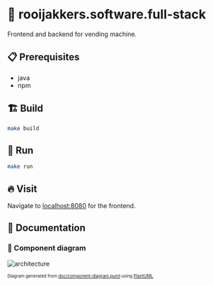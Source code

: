 # 🧨 rooijakkers.software.full-stack

Frontend and backend for vending machine.

## 📋 Prerequisites

- java
- npm

## 🏗 Build

```sh
make build
```

## 🏃 Run

```sh
make run
```

## 🔥 Visit

Navigate to [localhost:8080][1] for the frontend.

## 📖  Documentation

### 📐 Component diagram

![architecture](component-diagram.png)

<sub><sup>Diagram generated from
[doc/component-diagram.puml](doc/component-diagram.puml) using
[PlantUML][2]</sup></sub>

[1]: http://localhost:8080
[2]: https://plantuml.com
